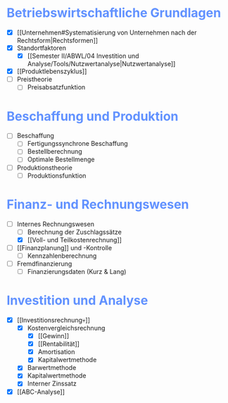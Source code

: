 # <font color="#6292ff">Betriebswirtschaftliche Grundlagen</font>
- [x] [[Unternehmen#Systematisierung von Unternehmen nach der Rechtsform|Rechtsformen]]
- [x] Standortfaktoren  
  - [x] [[Semester II/ABWL/04 Investition und Analyse/Tools/Nutzwertanalyse|Nutzwertanalyse]]
- [x] [[Produktlebenszyklus]]
- [ ] Preistheorie
  - [ ] Preisabsatzfunktion  

# <font color="#6292ff">Beschaffung und Produktion</font>
- [ ] Beschaffung  
  - [ ] Fertigungssynchrone Beschaffung  
  - [ ] Bestellberechnung  
  - [ ] Optimale Bestellmenge  
- [ ] Produktionstheorie  
  - [ ] Produktionsfunktion  

# <font color="#6292ff">Finanz- und Rechnungswesen</font>
- [ ] Internes Rechnungswesen  
  - [ ] Berechnung der Zuschlagssätze  
  - [x] [[Voll- und Teilkostenrechnung]]
- [ ] [[Finanzplanung]] und -Kontrolle  
  - [ ] Kennzahlenberechnung  
- [ ] Fremdfinanzierung  
  - [ ] Finanzierungsdaten (Kurz & Lang)  

# <font color="#6292ff">Investition und Analyse</font>
- [x] [[Investitionsrechnung💀]]  
  - [x] Kostenvergleichsrechnung  
    - [x] [[Gewinn]]  
    - [x] [[Rentabilität]]  
    - [x] Amortisation  
    - [x] Kapitalwertmethode  
  - [x] Barwertmethode  
  - [x] Kapitalwertmethode  
  - [x] Interner Zinssatz  
- [x] [[ABC-Analyse]]  

